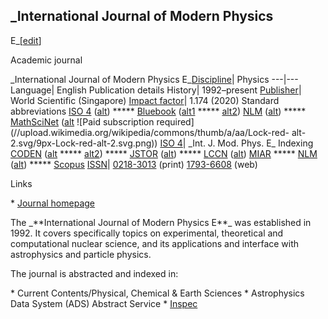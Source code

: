 ## \_International Journal of Modern Physics
E\_[[edit](/w/index.php?title=International\_Journal\_of\_Modern\_Physics&action=edit&section=5
"Edit section: International Journal of Modern Physics E")]

Academic journal

 \_International Journal of Modern Physics
E\_[Discipline](/wiki/Outline\_of\_academic\_disciplines "Outline of academic
disciplines")| Physics 
---|--- 
Language| English 
Publication details 
History| 1992–present 
[Publisher](/wiki/Academic\_publishing "Academic publishing")| World Scientific
(Singapore) 
[Impact factor](/wiki/Impact\_factor "Impact factor")| 1.174 (2020) 
Standard abbreviations 
[ISO
4](https://marcinwrochna.github.io/abbrevIso/?search=International\_Journal\_of\_Modern\_Physics\_E)
([alt](http://www.issn.org/services/online-services/access-to-the-ltwa/))
\*\*\*\*\*
[Bluebook](/wiki/Wikipedia:WikiProject\_Academic\_Journals/Bluebook\_journals
"Wikipedia:WikiProject Academic Journals/Bluebook journals")
([alt1](https://lib.law.washington.edu/cilp/abbrev.html) \*\*\*\*\*
[alt2](http://personal.psu.edu/dhk3/research/Bluebook/T-13.htm)) 
[NLM](https://www.ncbi.nlm.nih.gov/nlmcatalog?term=0218-3013%5BISSN%5D)
([alt](https://www.ncbi.nlm.nih.gov/nlmcatalog?term=International+Journal+of+Modern+Physics+E%5BJournal%5D))
\*\*\*\*\* [MathSciNet](https://mathscinet.ams.org/msnhtml/serials.pdf)
([alt](https://mathscinet.ams.org/mathscinet/search/journals.html?journalName=0218-3013&Submit=Search)
![Paid subscription
required](//upload.wikimedia.org/wikipedia/commons/thumb/a/aa/Lock-red-
alt-2.svg/9px-Lock-red-alt-2.svg.png)) 
[ISO 4](/wiki/ISO\_4 "ISO 4")| \_Int. J. Mod. Phys. E\_ 
Indexing 
[CODEN](https://cassi.cas.org/searching.jsp?searchIn=issns&c=WIy460-R\_DY&searchFor=0218-3013)
([alt](https://cassi.cas.org/searching.jsp?searchIn=issns&c=WIy460-R\_DY&searchFor=1793-6608)
\*\*\*\*\*
[alt2](https://cassi.cas.org/searching.jsp?searchIn=titles&c=WIy460-R\_DY&searchFor=International+Journal+of+Modern+Physics))
\*\*\*\*\* [JSTOR](https://www.jstor.org/journals/02183013)
([alt](https://www.jstor.org/action/showJournals?browseType=title)) \*\*\*\*\*
[LCCN](https://catalog.loc.gov/vwebv/search?searchArg1=0218-3013&argType1=all&searchCode1=KNUM&searchType=2)
([alt](https://catalog.loc.gov/vwebv/search?searchArg1=International+Journal+of+Modern+Physics+E&argType1=all&searchCode1=KTIL&searchType=2)) 
[MIAR](http://miar.ub.edu/issn/0218-3013) \*\*\*\*\*
[NLM](https://www.ncbi.nlm.nih.gov/nlmcatalog?term=0218-3013%5BISSN%5D)
([alt](https://www.ncbi.nlm.nih.gov/nlmcatalog?term=International+Journal+of+Modern+Physics+E%5BJournal%5D))
\*\*\*\*\*
[Scopus](https://www.scopus.com/sources?sortField=citescore&sortDirection=desc&isHiddenField=false&field=issn&issn=0218-3013) 
[ISSN](/wiki/ISSN\_\(identifier\) "ISSN \(identifier\)")|
[0218-3013](https://www.worldcat.org/search?fq=x0:jrnl&q=n2:0218-3013) (print) 
[1793-6608](https://www.worldcat.org/search?fq=x0:jrnl&q=n2:1793-6608) (web) 
 
Links 
 
 \* [Journal homepage](http://www.worldscientific.com/worldscinet/ijmpe)

 
 
The \_\*\*International Journal of Modern Physics E\*\*\_ was established in 1992.
It covers specifically topics on experimental, theoretical and computational
nuclear science, and its applications and interface with astrophysics and
particle physics.

The journal is abstracted and indexed in:

 \* Current Contents/Physical, Chemical & Earth Sciences
 \* Astrophysics Data System (ADS) Abstract Service
 \* [Inspec](/wiki/Inspec "Inspec")
